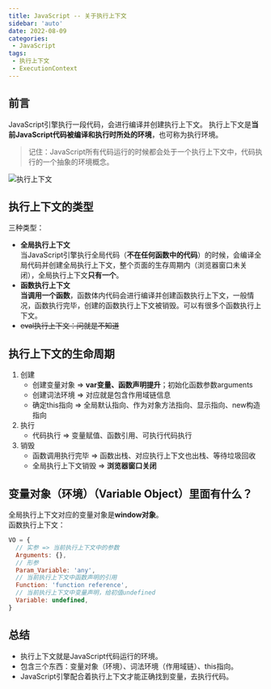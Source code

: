 ```yaml
---
title: JavaScript -- 关于执行上下文
sidebar: 'auto'
date: 2022-08-09
categories:
 - JavaScript
tags:
 - 执行上下文
 - ExecutionContext
---
```


## 前言
JavaScript引擎执行一段代码，会进行编译并创建执行上下文。
执行上下文是**当前JavaScript代码被编译和执行时所处的环境**，也可称为执行环境。
> 记住：JavaScript所有代码运行的时候都会处于一个执行上下文中，代码执行的一个抽象的环境概念。

![执行上下文](https://s2.loli.net/2022/08/09/UXynSCBro68dYNZ.png)

## 执行上下文的类型
三种类型：
* **全局执行上下文**<br/>
  当JavaScript引擎执行全局代码（**不在任何函数中的代码**）的时候，会编译全局代码并创建全局执行上下文，整个页面的生存周期内（浏览器窗口未关闭），全局执行上下文**只有一个**。
* **函数执行上下文**<br/>
  **当调用一个函数**，函数体内代码会进行编译并创建函数执行上下文，一般情况，函数执行完毕，创建的函数执行上下文被销毁。可以有很多个函数执行上下文。
* ~~eval执行上下文：问就是不知道~~

## 执行上下文的生命周期
1. 创建
   * 创建变量对象 => **var变量、函数声明提升**；初始化函数参数arguments
   * 创建词法环境 => 对应就是包含作用域链信息
   * 确定this指向 => 全局默认指向、作为对象方法指向、显示指向、new构造指向
2. 执行
   * 代码执行 => 变量赋值、函数引用、可执行代码执行
3. 销毁
   * 函数调用执行完毕 => 函数出栈、对应执行上下文也出栈、等待垃圾回收
   * 全局执行上下文销毁 => **浏览器窗口关闭**

## 变量对象（环境）（Variable Object）里面有什么？
全局执行上下文对应的变量对象是**window对象**。<br/>
函数执行上下文：
```js
VO = {
  // 实参 => 当前执行上下文中的参数
  Arguments: {},
  // 形参
  Param_Variable: 'any',
  // 当前执行上下文中函数声明的引用
  Function: 'function reference',
  // 当前执行上下文中变量声明，给初值undefined
  Variable: undefined,
}
```

## 总结
* 执行上下文就是JavaScript代码运行的环境。
* 包含三个东西：变量对象（环境）、词法环境（作用域链）、this指向。
* JavaScript引擎配合着执行上下文才能正确找到变量，去执行代码。